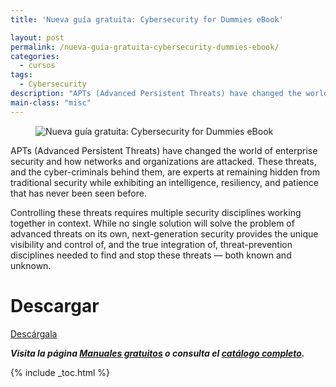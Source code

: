```yaml
---
title: 'Nueva guía gratuita: Cybersecurity for Dummies eBook'

layout: post
permalink: /nueva-guia-gratuita-cybersecurity-dummies-ebook/
categories:
  - cursos
tags:
  - Cybersecurity
description: "APTs (Advanced Persistent Threats) have changed the world of enterprise security and how networks and organizations are attacked. These threats, and the cyber-criminals behind them, are experts at remaining hidden from traditional security while exhibiting an intelligence, resiliency, and patience that has never been seen before."
main-class: "misc"
---
```


<figure>
  <img src="/assets/img/2015/01/Nueva-guía-gratuita-Cybersecurity-for-Dummies-eBook.jpg" alt="Nueva guía gratuita: Cybersecurity for Dummies eBook"   />
</figure>

APTs (Advanced Persistent Threats) have changed the world of enterprise security and how networks and organizations are attacked. These threats, and the cyber-criminals behind them, are experts at remaining hidden from traditional security while exhibiting an intelligence, resiliency, and patience that has never been seen before.

Controlling these threats requires multiple security disciplines working together in context. While no single solution will solve the problem of advanced threats on its own, next-generation security provides the unique visibility and control of, and the true integration of, threat-prevention disciplines needed to find and stop these threats — both known and unknown.

# Descargar

<div class="button-post">
  <a href="http://bashyc-blogspot.tradepub.com/c/pubRD.mpl?sr=oc&_t=oc:&qf=w_palo12" target="_blank" class="wi-button style-3">Descárgala<i class="icon-download icon-2x"></i></a>
</div>

***Visita la página [Manuales gratuitos][2] o consulta el [catálogo completo][3].***

<div style="clear:both">
</div>

 [2]: /manuales-gratuitos/
 [3]: http://elbauldelprogramador.tradepub.com/category/information-technology/1207/ "Catálogo completo de Guías gratuítas "

{% include _toc.html %}
